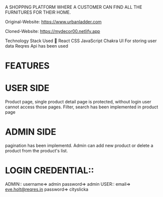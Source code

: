 
A SHOPPING PLATFORM WHERE A CUSTOMER CAN FIND ALL THE FURNITURES FOR THEIR HOME. 

Original-Website: https://www.urbanladder.com

Cloned-Website:  https://mydecor00.netlify.app

Technology Stack Used 🌟
React
CSS
JavaScript
Chakra UI
For storing user data Reqres Api has been used

# FEATURES

# USER SIDE
Product page, single product detail page is protected, without login user cannot access those pages.
Filter, search has been implemented in product page 

# ADMIN SIDE
pagination has been implementd. Admin can add new product or delete a product from the product's list.

# LOGIN CREDENTIAL::

ADMIN:: username=> admin
        password=> admin
USER::  email=>    eve.holt@reqres.in
        password=> cityslicka

